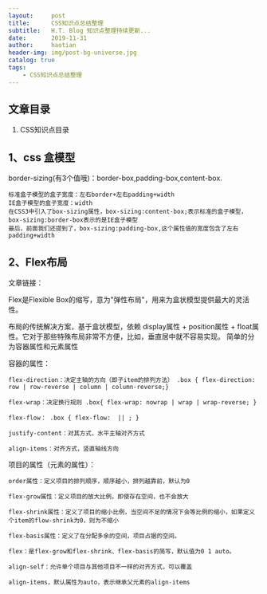 ```yaml
---
layout:     post
title:      CSS知识点总结整理
subtitle:   H.T. Blog 知识点整理持续更新...
date:       2019-11-31
author:     haotian
header-img: img/post-bg-universe.jpg
catalog: true
tags:
    - CSS知识点总结整理
---
```


## 文章目录
1. CSS知识点目录
## 1、css 盒模型

border-sizing(有3个值哦)：border-box,padding-box,content-box.

    标准盒子模型的盒子宽度：左右border+左右padding+width
    IE盒子模型的盒子宽度：width
    在CSS3中引入了box-sizing属性，box-sizing:content-box;表示标准的盒子模型，box-sizing:border-box表示的是IE盒子模型
    最后，前面我们还提到了，box-sizing:padding-box,这个属性值的宽度包含了左右padding+width

## 2、Flex布局
文章链接：
[](http://www.ruanyifeng.com/blog/2015/07/flex-grammar.html?utm_source=tuicool%EF%BC%88%E8%AF%AD%E6%B3%95%E7%AF%87%EF%BC%89)

Flex是Flexible Box的缩写，意为"弹性布局"，用来为盒状模型提供最大的灵活性。

布局的传统解决方案，基于盒状模型，依赖 display属性 + position属性 + float属性。它对于那些特殊布局非常不方便，比如，垂直居中就不容易实现。
简单的分为容器属性和元素属性

容器的属性：

    flex-direction：决定主轴的方向（即子item的排列方法） .box { flex-direction: row | row-reverse | column | column-reverse;}

    flex-wrap：决定换行规则 .box{ flex-wrap: nowrap | wrap | wrap-reverse; }

    flex-flow： .box { flex-flow:  || ; }
    
    justify-content：对其方式，水平主轴对齐方式
    
    align-items：对齐方式，竖直轴线方向

项目的属性（元素的属性）：

    order属性：定义项目的排列顺序，顺序越小，排列越靠前，默认为0
    
    flex-grow属性：定义项目的放大比例，即使存在空间，也不会放大
    
    flex-shrink属性：定义了项目的缩小比例，当空间不足的情况下会等比例的缩小，如果定义个item的flow-shrink为0，则为不缩小
    
    flex-basis属性：定义了在分配多余的空间，项目占据的空间。
    
    flex：是flex-grow和flex-shrink、flex-basis的简写，默认值为0 1 auto。
    
    align-self：允许单个项目与其他项目不一样的对齐方式，可以覆盖
    
    align-items，默认属性为auto，表示继承父元素的align-items
